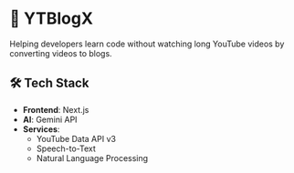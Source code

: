 # 📝 YTBlogX

Helping developers learn code without watching long YouTube videos by converting videos to blogs.

## 🛠 Tech Stack

- **Frontend**: Next.js
- **AI**: Gemini API
- **Services**:
  - YouTube Data API v3
  - Speech-to-Text
  - Natural Language Processing
